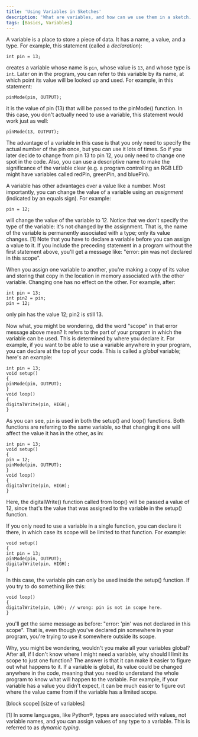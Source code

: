 ```yaml
---
title: 'Using Variables in Sketches'
description: 'What are variables, and how can we use them in a sketch.'
tags: [Basics, Variables]
---
```



A variable is a place to store a piece of data.  It has a name, a value, and a type.  For example, this statement (called a *declaration*):

`int pin = 13;`

creates a variable whose name is `pin`, whose value is `13`, and whose type is `int`.  Later on in the program, you can refer to this variable by its name, at which point its value will be looked up and used.  For example, in this statement:

`pinMode(pin, OUTPUT);`

it is the value of pin (13) that will be passed to the pinMode() function.  In this case, you don't actually need to use a variable, this statement would work just as well:

`pinMode(13, OUTPUT);`

The advantage of a variable in this case is that you only need to specify the actual number of the pin once, but you can use it lots of times.  So if you later decide to change from pin 13 to pin 12, you only need to change one spot in the code.  Also, you can use a descriptive name to make the significance of the variable clear (e.g. a program controlling an RGB LED might have variables called redPin, greenPin, and bluePin).

A variable has other advantages over a value like a number.  Most importantly, you can change the value of a variable using an *assignment* (indicated by an equals sign).  For example:

`pin = 12;`

will change the value of the variable to 12.  Notice that we don't specify the type of the variable: it's not changed by the assignment.  That is, the name of the variable is permanently associated with a type; only its value changes. [1]   Note that you have to declare a variable before you can assign a value to it.  If you include the preceding statement in a program without the first statement above, you'll get a message like: "error: pin was not declared in this scope".

When you assign one variable to another, you're making a copy of its value and storing that copy in the location in memory associated with the other variable.  Changing one has no effect on the other.  For example, after:

```arduino
int pin = 13;
int pin2 = pin;
pin = 12;
```

only pin has the value 12; pin2 is still 13.

Now what, you might be wondering, did the word "scope" in that error message above mean?  It refers to the part of your program in which the variable can be used.  This is determined by where you declare it.  For example, if you want to be able to use a variable anywhere in your program, you can declare at the top of your code.  This is called a *global* variable; here's an example:

```arduino
int pin = 13;
void setup()
{
pinMode(pin, OUTPUT);
}
void loop()
{
digitalWrite(pin, HIGH);
}
```

As you can see, `pin` is used in both the setup() and loop() functions.  Both functions are referring to the same variable, so that changing it one will affect the value it has in the other, as in:

```arduino
int pin = 13;
void setup()
{
pin = 12;
pinMode(pin, OUTPUT);
}
void loop()
{
digitalWrite(pin, HIGH);
}
```

Here, the digitalWrite() function called from loop() will be passed a value of 12, since that's the value that was assigned to the variable in the setup() function.

If you only need to use a variable in a single function, you can declare it there, in which case its scope will be limited to that function.  For example:

```arduino
void setup()
{
int pin = 13;
pinMode(pin, OUTPUT);
digitalWrite(pin, HIGH);
}
```

In this case, the variable pin can only be used inside the setup() function.  If you try to do something like this:

```arduino
void loop()
{
digitalWrite(pin, LOW); // wrong: pin is not in scope here.
}
```

you'll get the same message as before: "error: 'pin' was not declared in this scope".  That is, even though you've declared pin somewhere in your program, you're trying to use it somewhere outside its scope.

Why, you might be wondering, wouldn't you make all your variables global?  After all, if I don't know where I might need a variable, why should I limit its scope to just one function?  The answer is that it can make it easier to figure out what happens to it.  If a variable is global, its value could be changed anywhere in the code, meaning that you need to understand the whole program to know what will happen to the variable.  For example, if your variable has a value you didn't expect, it can be much easier to figure out where the value came from if the variable has a limited scope.

[block scope]
[size of variables]

[1] In some languages, like Python®, types are associated with values, not variable names, and you can assign values of any type to a variable.  This is referred to as *dynamic typing*.